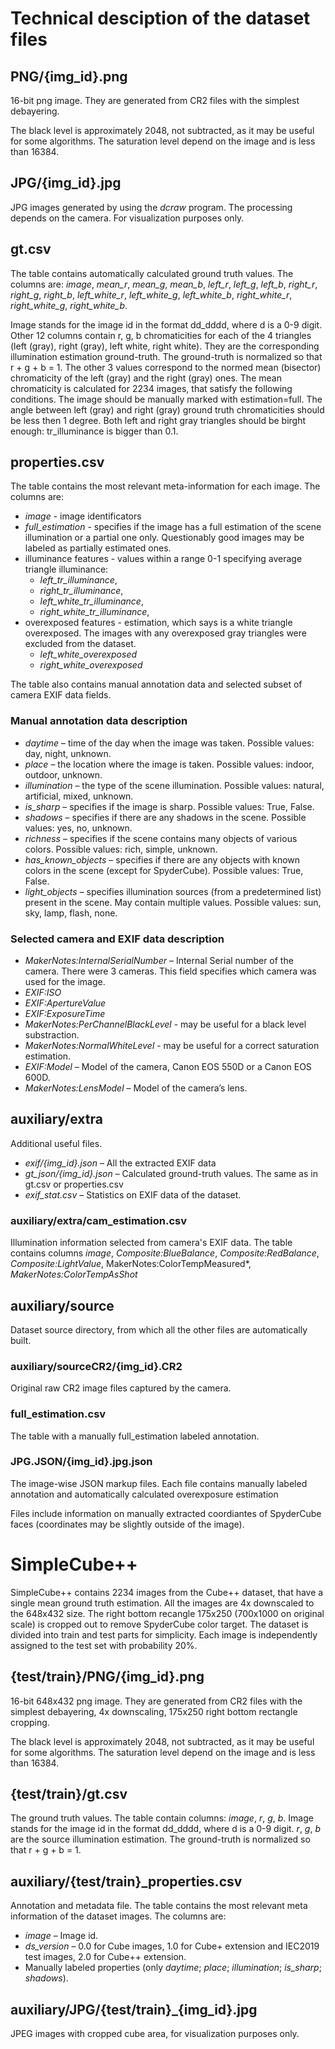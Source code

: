 # Technical desciption of the dataset files

<!-- * **PNG/{img_id}.png** – 16-bit PNG images
* **gt.csv** – Ground truth chromaticities answers. Ground truth file. The table contains automatically calculated ground truth values. The columns are: image and for each of the 4 triangles (left, right, left bottom, right bottom) it contains three columns r, g, b with the corresponding RGB illumination estimation. The illumination estimation is normalized so that r + g + b = 1
* **properties.csv** – Annotation and metadata file. The table contains the most relevant meta information of the dataset images. It includes the average triangle brightness, manually labeled properties, selected EXIF fields
* **JPG/{img_id}.jpg** – JPG images, for visualization purposes only
* **auxiliary/**
    * **extra/**
        * **exif/{img_id}.json** – All the extracted EXIF data
        * **gt_json/{img_id}.json** – Calculated gts, all the data is duplicated in gt.csv or properties csv
        * **cam_estimation.csv** – Selected EXIF estimations made by camera
        * **exif_stat.csv** – Exif fields statistics
    * **source/** – the dataset is automatically build from this directory
        * **CR2/{img_id}.CR2** – Original raw CR2 images
        * **JPG.JSON/{img_id}.jpg.json** – JSON markup files. Each file contains manually labeled annotation
        * **full_estimation.csv** – extra markup file for full estimation or partial estimation -->

## PNG/{img_id}.png
16-bit png image. They are generated from CR2 files with the simplest debayering.

The black level is approximately 2048, not subtracted, as it may be useful for some algorithms.
The saturation level depend on the image and is less than 16384.

## JPG/{img_id}.jpg

JPG images generated by using the *dcraw* program. The processing depends on the camera. For visualization purposes only.

## gt.csv
The table contains automatically calculated ground truth values. The columns are: *image*, *mean_r*, *mean_g*, *mean_b*, *left_r*, *left_g*, *left_b*, *right_r*, *right_g*, *right_b*, *left_white_r*, *left_white_g*, *left_white_b*, *right_white_r*, *right_white_g*, *right_white_b*.

Image stands for the image id in the format dd_dddd, where d is a 0-9 digit.
Other 12 columns contain r, g, b chromaticities for each of the 4 triangles (left (gray), right (gray), left white, right white). They are the corresponding illumination estimation ground-truth. The ground-truth is normalized so that r + g + b = 1.
The other 3 values correspond to the normed mean (bisector) chromaticity of the left (gray) and the right (gray) ones. The mean chromaticity is calculated for 2234 images, that satisfy the following conditions.
The image should be manually marked with estimation=full. The angle between left (gray) and right (gray) ground truth chromaticities should be less then 1 degree. Both left and right gray triangles should be birght enough: tr_illuminance is bigger than 0.1.

## properties.csv
The table contains the most relevant meta-information for each image. The columns are:
* *image* - image identificators
* *full_estimation* - specifies if the image has a full estimation of the scene illumination or a partial one only. Questionably good images may be labeled as partially estimated ones.
* illuminance features - values within a range 0-1 specifying average triangle illuminance:
    * *left_tr_illuminance*,
    * *right_tr_illuminance*,
    * *left_white_tr_illuminance*,
    * *right_white_tr_illuminance*,
* overexposed features - estimation, which says is a white triangle overexposed. The images with any overexposed gray triangles were excluded from the dataset.
    * *left_white_overexposed*
    * *right_white_overexposed*

The table also contains manual annotation data and selected subset of camera EXIF data fields.

### Manual annotation data description
* *daytime* – time of the day when the image was taken. Possible values: day, night, unknown.
* *place* – the location where the image is taken. Possible values: indoor, outdoor, unknown.
* *illumination* – the type of the scene illumination. Possible values: natural, artificial, mixed, unknown.
* *is_sharp* – specifies if the image is sharp. Possible values: True, False.
* *shadows* – specifies if there are any shadows in the scene. Possible values: yes, no, unknown.
* *richness* – specifies if the scene contains many objects of various colors. Possible values: rich, simple, unknown.
* *has_known_objects* – specifies if there are any objects with known colors in the scene (except for SpyderCube). Possible values: True, False.
* *light_objects* – specifies illumination sources (from a predetermined list) present in the scene. May contain multiple values. Possible values: sun, sky, lamp, flash, none.

### Selected camera and EXIF data description
* *MakerNotes:InternalSerialNumber* – Internal Serial number of the camera. There were 3 cameras. This field specifies which camera was used for the image.
* *EXIF:ISO*
* *EXIF:ApertureValue*
* *EXIF:ExposureTime*
* *MakerNotes:PerChannelBlackLevel* - may be useful for a black level substraction.
* *MakerNotes:NormalWhiteLevel* - may be useful for a correct saturation estimation.
* *EXIF:Model* – Model of the camera, Canon EOS 550D or a Canon EOS 600D.
* *MakerNotes:LensModel* – Model of the camera’s lens.

## auxiliary/extra
Additional useful files.
* *exif/{img_id}.json* – All the extracted EXIF data
* *gt_json/{img_id}.json* – Calculated ground-truth values. The same as in gt.csv or properties.csv
* *exif_stat.csv* – Statistics on EXIF data of the dataset.

### auxiliary/extra/cam_estimation.csv
Illumination information selected from camera's EXIF data. The table contains columns *image*, *Composite:BlueBalance*, *Composite:RedBalance*, *Composite:LightValue*, MakerNotes:ColorTempMeasured*, *MakerNotes:ColorTempAsShot*

## auxiliary/source

Dataset source directory, from which all the other files are automatically built.

### auxiliary/sourceCR2/{img_id}.CR2

Original raw CR2 image files captured by the camera.

### full_estimation.csv

The table with a manually full_estimation labeled annotation.

### JPG.JSON/{img_id}.jpg.json

The image-wise JSON markup files. Each file contains manually labeled annotation and automatically calculated overexposure estimation

Files include information on manually extracted coordiantes of SpyderCube faces (coordinates may be slightly outside of the image).

# SimpleCube++

SimpleCube++ contains 2234 images from the Cube++ dataset, that have a single mean ground truth estimation.
All the images are 4x downscaled to the 648x432 size. The right bottom recangle 175x250 (700x1000 on original scale) is cropped out to remove SpyderCube color target.
The dataset is divided into train and test parts for simplicity. Each image is independently assigned to the test set with probability 20%.

## {test/train}/PNG/{img_id}.png

16-bit 648x432 png image. They are generated from CR2 files with the simplest debayering, 4x downscaling, 175x250 right bottom rectangle cropping.

The black level is approximately 2048, not subtracted, as it may be useful for some algorithms.
The saturation level depend on the image and is less than 16384.


## {test/train}/gt.csv

The ground truth values. The table contain columns: *image*, *r*, *g*, *b*.
Image stands for the image id in the format dd_dddd, where d is a 0-9 digit.
*r*, *g*, *b* are the source illumination estimation. The ground-truth is normalized so that r + g + b = 1.

## auxiliary/{test/train}_properties.csv

Annotation and metadata file. The table contains the most relevant meta information of the dataset images. The columns are:
* *image* – Image id.
* *ds_version* – 0.0 for Cube images, 1.0 for Cube+ extension and IEC2019 test images, 2.0 for Cube++ extension.
* Manually labeled properties (only *daytime*; *place*; *illumination*; *is_sharp*; *shadows*).

## auxiliary/JPG/{test/train}_{img_id}.jpg

JPEG images with cropped cube area, for visualization purposes only.
